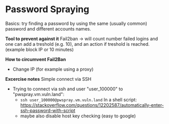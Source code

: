 # Password Spraying 

Basics: try finding a password by using the same (usually common) password and different accounts names. 


**Tool to prevent against it**
Fail2ban -> will count number failed logins and one can add a treshold (e.g. 10), and an action if treshold is reached. (example block IP or 10 minutes)

**How to circumvent Fail2Ban**
- Change IP (for example using a proxy)



**Excercise notes**
Simple connect via SSH
- Trying to connect via ssh and user "user_100000" to "pwspray.vm.vuln.land":  
    - `ssh user_100000@pwspray.vm.vuln.land`
    In a shell script: https://stackoverflow.com/questions/12202587/automatically-enter-ssh-password-with-script 
    - maybe also disable host key checking (easy to google)

